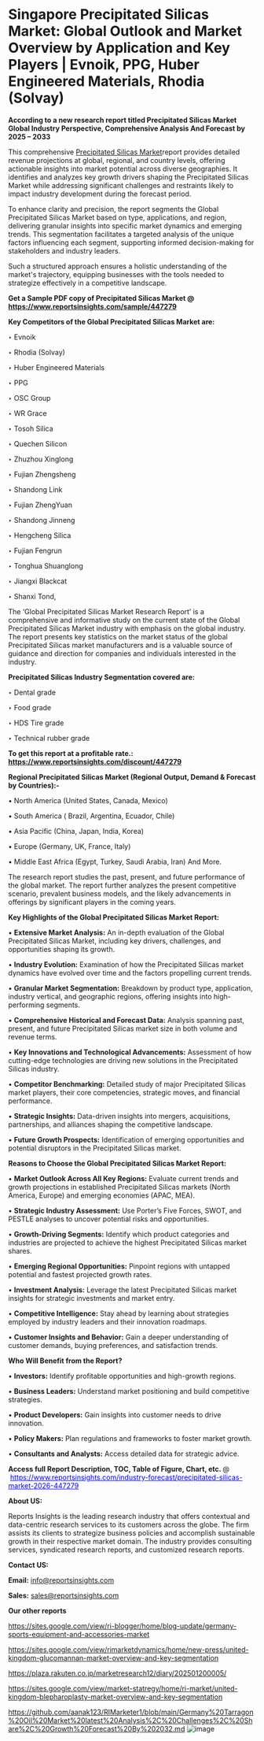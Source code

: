 # Singapore Precipitated Silicas Market: Global Outlook and Market Overview by Application and Key Players | Evnoik, PPG, Huber Engineered Materials, Rhodia (Solvay)

<strong>According to a new research report titled Precipitated Silicas Market Global Industry Perspective, Comprehensive Analysis And Forecast by 2025 – 2033</strong>

This comprehensive <a href=https://www.reportsinsights.com/sample/447279>Precipitated Silicas Market</a>report provides detailed revenue projections at global, regional, and country levels, offering actionable insights into market potential across diverse geographies. It identifies and analyzes key growth drivers shaping the Precipitated Silicas Market while addressing significant challenges and restraints likely to impact industry development during the forecast period.

To enhance clarity and precision, the report segments the Global Precipitated Silicas Market based on type, applications, and region, delivering granular insights into specific market dynamics and emerging trends. This segmentation facilitates a targeted analysis of the unique factors influencing each segment, supporting informed decision-making for stakeholders and industry leaders.

Such a structured approach ensures a holistic understanding of the market's trajectory, equipping businesses with the tools needed to strategize effectively in a competitive landscape.

<strong>Get a Sample PDF copy of Precipitated Silicas Market </strong><strong>@<a href=https://www.reportsinsights.com/sample/447279 style=color:#0000ff;> https://www.reportsinsights.com/sample/447279</a></strong></font>

<strong>Key Competitors of the Global Precipitated Silicas Market are:</strong>

‣ Evnoik

‣ Rhodia (Solvay)

‣ Huber Engineered Materials

‣ PPG

‣ OSC Group

‣ WR Grace

‣ Tosoh Silica

‣ Quechen Silicon

‣ Zhuzhou Xinglong

‣ Fujian Zhengsheng

‣ Shandong Link

‣ Fujian ZhengYuan

‣ Shandong Jinneng

‣ Hengcheng Silica

‣ Fujian Fengrun

‣ Tonghua Shuanglong

‣ Jiangxi Blackcat

‣ Shanxi Tond,

The ‘Global Precipitated Silicas Market Research Report’ is a comprehensive and informative study on the current state of the Global Precipitated Silicas Market industry with emphasis on the global industry. The report presents key statistics on the market status of the global Precipitated Silicas market manufacturers and is a valuable source of guidance and direction for companies and individuals interested in the industry.

<strong>Precipitated Silicas Industry Segmentation covered are:</strong>

‣ Dental grade

‣ Food grade

‣ HDS Tire grade

‣ Technical rubber grade

<strong>To get this report at a profitable rate.: <a href=https://www.reportsinsights.com/discount/447279 style=color:#0000ff;>https://www.reportsinsights.com/discount/447279</a></strong></font>

<strong>Regional Precipitated Silicas Market (Regional Output, Demand &amp; Forecast by Countries):-</strong>

• North America (United States, Canada, Mexico)

• South America ( Brazil, Argentina, Ecuador, Chile)

• Asia Pacific (China, Japan, India, Korea)

• Europe (Germany, UK, France, Italy)

• Middle East Africa (Egypt, Turkey, Saudi Arabia, Iran) And More.

The research report studies the past, present, and future performance of the global market. The report further analyzes the present competitive scenario, prevalent business models, and the likely advancements in offerings by significant players in the coming years.

<strong>Key Highlights of the Global Precipitated Silicas Market Report:</strong>

• <strong>Extensive Market Analysis:</strong> An in-depth evaluation of the Global Precipitated Silicas Market, including key drivers, challenges, and opportunities shaping its growth.

• <strong>Industry Evolution:</strong> Examination of how the Precipitated Silicas market dynamics have evolved over time and the factors propelling current trends.

• <strong>Granular Market Segmentation:</strong> Breakdown by product type, application, industry vertical, and geographic regions, offering insights into high-performing segments.

• <strong>Comprehensive Historical and Forecast Data:</strong> Analysis spanning past, present, and future Precipitated Silicas market size in both volume and revenue terms.

• <strong>Key Innovations and Technological Advancements:</strong> Assessment of how cutting-edge technologies are driving new solutions in the Precipitated Silicas industry.

• <strong>Competitor Benchmarking:</strong> Detailed study of major Precipitated Silicas market players, their core competencies, strategic moves, and financial performance.

• <strong>Strategic Insights:</strong> Data-driven insights into mergers, acquisitions, partnerships, and alliances shaping the competitive landscape.

• <strong>Future Growth Prospects:</strong> Identification of emerging opportunities and potential disruptors in the Precipitated Silicas market.

<strong>Reasons to Choose the Global Precipitated Silicas Market Report:</strong>

• <strong>Market Outlook Across All Key Regions:</strong> Evaluate current trends and growth projections in established Precipitated Silicas markets (North America, Europe) and emerging economies (APAC, MEA).

• <strong>Strategic Industry Assessment:</strong> Use Porter’s Five Forces, SWOT, and PESTLE analyses to uncover potential risks and opportunities.

• <strong>Growth-Driving Segments:</strong> Identify which product categories and industries are projected to achieve the highest Precipitated Silicas market shares.

• <strong>Emerging Regional Opportunities:</strong> Pinpoint regions with untapped potential and fastest projected growth rates.

• <strong>Investment Analysis:</strong> Leverage the latest Precipitated Silicas market insights for strategic investments and market entry.

• <strong>Competitive Intelligence:</strong> Stay ahead by learning about strategies employed by industry leaders and their innovation roadmaps.

• <strong>Customer Insights and Behavior:</strong> Gain a deeper understanding of customer demands, buying preferences, and satisfaction trends.

<strong>Who Will Benefit from the Report?</strong>

• <strong>Investors:</strong> Identify profitable opportunities and high-growth regions.

• <strong>Business Leaders:</strong> Understand market positioning and build competitive strategies.

• <strong>Product Developers:</strong> Gain insights into customer needs to drive innovation.

• <strong>Policy Makers:</strong> Plan regulations and frameworks to foster market growth.

• <strong>Consultants and Analysts:</strong> Access detailed data for strategic advice.
</ul>
<strong>Access full Report Description, TOC, Table of Figure, Chart, etc. </strong>@  <a href=https://www.reportsinsights.com/industry-forecast/precipitated-silicas-market-2026-447279 style=color:#0000ff;>https://www.reportsinsights.com/industry-forecast/precipitated-silicas-market-2026-447279</a></font>

<strong><strong>About US</strong>:</strong>

Reports Insights is the leading research industry that offers contextual and data-centric research services to its customers across the globe. The firm assists its clients to strategize business policies and accomplish sustainable growth in their respective market domain. The industry provides consulting services, syndicated research reports, and customized research reports.

<strong>Contact US:</strong>

<p class=""""><b>Email:</b> <a href=mailto:info@reportsinsights.com>info@reportsinsights.com</a></p>
<p class=""""><b>Sales:</b> <a href=mailto:sales@reportsinsights.com>sales@reportsinsights.com</a></p>

<strong>Our other reports</strong>

<a href=https://sites.google.com/view/ri-blogger/home/blog-update/germany-sports-equipment-and-accessories-market>https://sites.google.com/view/ri-blogger/home/blog-update/germany-sports-equipment-and-accessories-market</a>

<a href=https://sites.google.com/view/rimarketdynamics/home/new-press/united-kingdom-glucomannan-market-overview-and-key-segmentation>https://sites.google.com/view/rimarketdynamics/home/new-press/united-kingdom-glucomannan-market-overview-and-key-segmentation</a>

<a href=https://plaza.rakuten.co.jp/marketresearch12/diary/202501200005/>https://plaza.rakuten.co.jp/marketresearch12/diary/202501200005/</a>

<a href=https://sites.google.com/view/market-statregy/home/ri-market/united-kingdom-blepharoplasty-market-overview-and-key-segmentation>https://sites.google.com/view/market-statregy/home/ri-market/united-kingdom-blepharoplasty-market-overview-and-key-segmentation</a>

<a href=https://github.com/aanak123/RIMarketer1/blob/main/Germany%20Tarragon%20Oil%20Market%20latest%20Analysis%2C%20Challenges%2C%20Share%2C%20Growth%20Forecast%20By%202032.md>https://github.com/aanak123/RIMarketer1/blob/main/Germany%20Tarragon%20Oil%20Market%20latest%20Analysis%2C%20Challenges%2C%20Share%2C%20Growth%20Forecast%20By%202032.md</a>
![image](https://github.com/user-attachments/assets/50cbacb9-47ca-44f4-8daf-20b4e57d741e)
